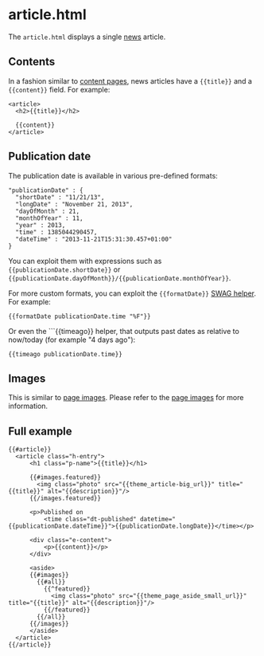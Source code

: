 <!--
  title: article.html
  layout: documentation-with-menu
  -->

article.html
===========

The ```article.html``` displays a single [news](/documentation-template-news) article.

Contents
--------

In a fashion similar to [content pages](/documentation-template-page), news articles have a ```{{title}}``` and a ```{{content}}``` field. For example:

    <article>
      <h2>{{title}}</h2>

      {{content}}
    </article>

Publication date
----------------

The publication date is available in various pre-defined formats:

    "publicationDate" : {
      "shortDate" : "11/21/13",
      "longDate" : "November 21, 2013",
      "dayOfMonth" : 21,
      "monthOfYear" : 11,
      "year" : 2013,
      "time" : 1385044290457,
      "dateTime" : "2013-11-21T15:31:30.457+01:00"
    }

You can exploit them with expressions such as ```{{publicationDate.shortDate}}``` or ```{{publicationDate.dayOfMonth}}/{{publicationDate.monthOfYear}}```.

For more custom formats, you can exploit the ```{{formatDate}}``` [SWAG helper](/documentation-swag). For example:

    {{formatDate publicationDate.time "%F"}}

Or even the ```{{timeago}} helper, that outputs past dates as relative to now/today (for example "4 days ago"):

    {{timeago publicationDate.time}}


Images
------

This is similar to [page images](/documentation-template-page#images). Please refer to the [page images](/documentation-template-page#images) for more information.

Full example
------------

    {{#article}}
      <article class="h-entry">
          <h1 class="p-name">{{title}}</h1>

          {{#images.featured}}
            <img class="photo" src="{{theme_article-big_url}}" title="{{title}}" alt="{{description}}"/>
          {{/images.featured}}

          <p>Published on
              <time class="dt-published" datetime="{{publicationDate.dateTime}}">{{publicationDate.longDate}}</time></p>

          <div class="e-content">
              <p>{{content}}</p>
          </div>

          <aside>
          {{#images}}
            {{#all}}
              {{^featured}}
                <img class="photo" src="{{theme_page_aside_small_url}}" title="{{title}}" alt="{{description}}"/>
              {{/featured}}
            {{/all}}
          {{/images}}
          </aside>
      </article>
    {{/article}}